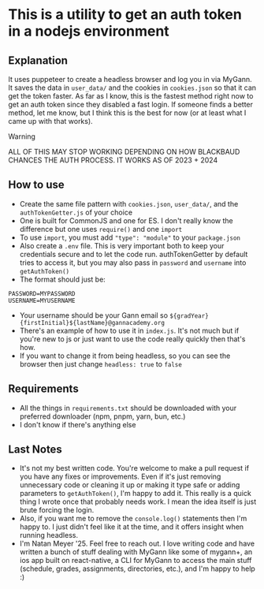 # This is a utility to get an auth token in a nodejs environment

## Explanation

It uses puppeteer to create a headless browser and log you in via MyGann. It saves the data in `user_data/` and the cookies in `cookies.json` so that it can get the token faster. As far as I know, this is the fastest method right now to get an auth token since they disabled a fast login. If someone finds a better method, let me know, but I think this is the best for now (or at least what I came up with that works).
> [!WARNING]
> ALL OF THIS MAY STOP WORKING DEPENDING ON HOW BLACKBAUD CHANCES THE AUTH PROCESS. IT WORKS AS OF 2023 + 2024

## How to use

- Create the same file pattern with `cookies.json`, `user_data/`, and the `authTokenGetter.js` of your choice
- One is built for CommonJS and one for ES. I don't really know the difference but one uses `require()` and one `import`
- To use `import`, you must add `"type": "module"` to your `package.json`
- Also create a `.env` file. This is very important both to keep your credentials secure and to let the code run. authTokenGetter by default tries to access it, but you may also pass in `password` and `username` into `getAuthToken()`
- The format should just be:

```dotenv
PASSWORD=MYPASSWORD
USERNAME=MYUSERNAME
```

- Your username should be your Gann email so `${gradYear}{firstInitial}${lastName}@gannacademy.org`
- There's an example of how to use it in `index.js`. It's not much but if you're new to js or just want to use the code really quickly then that's how.
- If you want to change it from being headless, so you can see the browser then just change `headless: true` to `false`

## Requirements

- All the things in `requirements.txt` should be downloaded with your preferred downloader (npm, pnpm, yarn, bun, etc.)
- I don't know if there's anything else

## Last Notes

- It's not my best written code. You're welcome to make a pull request if you have any fixes or improvements. Even if it's just removing unnecessary code or cleaning it up or making it type safe or adding parameters to `getAuthToken()`, I'm happy to add it. This really is a quick thing I wrote once that probably needs work. I mean the idea itself is just brute forcing the login.
- Also, if you want me to remove the `console.log()` statements then I'm happy to. I just didn't feel like it at the time, and it offers insight when running headless.
- I'm Natan Meyer '25. Feel free to reach out. I love writing code and have written a bunch of stuff dealing with MyGann like some of mygann+, an ios app built on react-native, a CLI for MyGann to access the main stuff (schedule, grades, assignments, directories, etc.), and I'm happy to help :)
